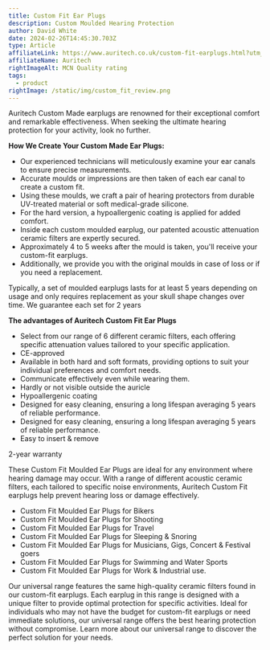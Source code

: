 ```yaml
---
title: Custom Fit Ear Plugs
description: Custom Moulded Hearing Protection
author: David White
date: 2024-02-26T14:45:30.703Z
type: Article
affiliateLink: https://www.auritech.co.uk/custom-fit-earplugs.html?utm_source=arragon_affiliates&utm_content=home_page
affiliateName: Auritech
rightImageAlt: MCN Quality rating
tags:
  - product
rightImage: /static/img/custom_fit_review.png
---
```

Auritech Custom Made earplugs are renowned for their exceptional comfort and remarkable effectiveness. When seeking the ultimate hearing protection for your activity, look no further.

**How We Create Your Custom Made Ear Plugs:**

* Our experienced technicians will meticulously examine your ear canals to ensure precise measurements.
* Accurate moulds or impressions are then taken of each ear canal to create a custom fit.
* Using these moulds, we craft a pair of hearing protectors from durable UV-treated material or soft medical-grade silicone.
* For the hard version, a hypoallergenic coating is applied for added comfort.
* Inside each custom moulded earplug, our patented acoustic attenuation ceramic filters are expertly secured.
* Approximately 4 to 5 weeks after the mould is taken, you'll receive your custom-fit earplugs.
* Additionally, we provide you with the original moulds in case of loss or if you need a replacement.

Typically, a set of moulded earplugs lasts for at least 5 years depending on usage and only requires replacement as your skull shape changes over time. We guarantee each set for 2 years

**The advantages of Auritech Custom Fit Ear Plugs**

* Select from our range of 6 different ceramic filters, each offering specific attenuation values tailored to your specific application.
* CE-approved
* Available in both hard and soft formats, providing options to suit your individual preferences and comfort needs.
* Communicate effectively even while wearing them.
* Hardly or not visible outside the auricle
* Hypoallergenic coating 
* Designed for easy cleaning, ensuring a long lifespan averaging 5 years of reliable performance.
*  Designed for easy cleaning, ensuring a long lifespan averaging 5 years of reliable performance.
* Easy to insert & remove

2-year warranty

These Custom Fit Moulded Ear Plugs are ideal for any environment where hearing damage may occur. With a range of different acoustic ceramic filters, each tailored to specific noise environments, Auritech Custom Fit earplugs help prevent hearing loss or damage effectively.

* Custom Fit Moulded Ear Plugs for Bikers
* Custom Fit Moulded Ear Plugs for Shooting
* Custom Fit Moulded Ear Plugs for Travel
* Custom Fit Moulded Ear Plugs for Sleeping & Snoring
* Custom Fit Moulded Ear Plugs for Musicians, Gigs, Concert & Festival goers
* Custom Fit Moulded Ear Plugs for Swimming and Water Sports
* Custom Fit Moulded Ear Plugs for Work & Industrial use.

Our universal range features the same high-quality ceramic filters found in our custom-fit earplugs. Each earplug in this range is designed with a unique filter to provide optimal protection for specific activities. Ideal for individuals who may not have the budget for custom-fit earplugs or need immediate solutions, our universal range offers the best hearing protection without compromise. Learn more about our universal range to discover the perfect solution for your needs.
